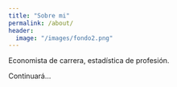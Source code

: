 ```yaml
---
title: "Sobre mi"
permalink: /about/
header:
  image: "/images/fondo2.png"
---
```


Economista de carrera, estadística de profesión. 

Continuará...
